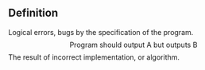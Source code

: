 ## Definition
Logical errors, bugs by the specification of the program. 
$$\text{Program should output A but outputs B}$$
The result of incorrect implementation, or algorithm.
